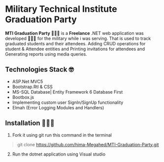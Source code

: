 # Military Technical Institute Graduation Party
**MTI Graduation Party** 👨🏼‍🎓 is a **Freelance** .NET web application was developed 👨🏼‍💻 for the military while i was serving. That is used to track graduated students and
their attendees. Adding CRUD operations for student & Attendee entities and Printing invitations for
attendees and Generating reports using media queries.

## Technologies Stack 🤓
- ASP.Net MVC5
- Bootstrap.Rtl & CSS
- MS-SQL Database| Entity Framework 6 Database First
- Bootbox.js
- Implementing custom user SignIn/SignUp functionality
- Elmah (Error Logging Modules and Handlers)

## Installation 👨🏼‍💻
1. Fork it using git run this command in the terminal
> git clone https://github.com/hima-Megahed/MTI-Graduation-Party.git
2. Run the dotnet application using Visual studio
